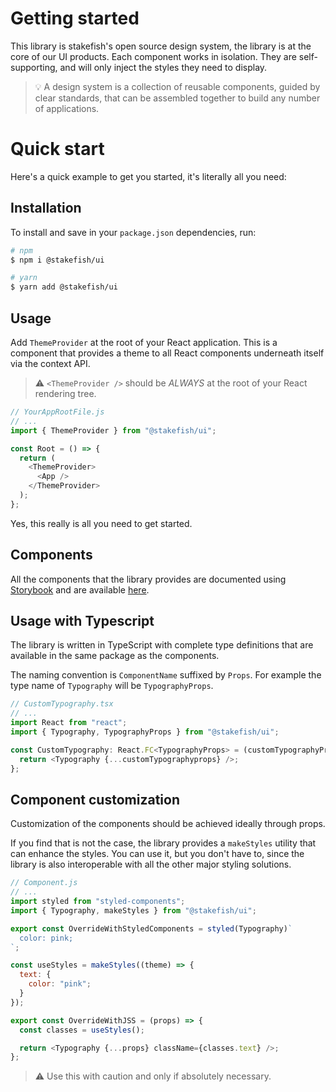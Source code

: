 # Getting started

This library is stakefish's open source design system, the library is at the core of our UI products.
Each component works in isolation. They are self-supporting, and will only inject the styles they need to display.

> 💡 A design system is a collection of reusable components, guided by clear standards, that can be assembled together to build any number of applications.

# Quick start

Here's a quick example to get you started, it's literally all you need:

## Installation

To install and save in your `package.json` dependencies, run:

```bash
# npm
$ npm i @stakefish/ui

# yarn
$ yarn add @stakefish/ui
```

## Usage

Add `ThemeProvider` at the root of your React application.
This is a component that provides a theme to all React components underneath itself via the context API.

> ⚠️ `<ThemeProvider />` should be _ALWAYS_ at the root of your React rendering tree.

```js
// YourAppRootFile.js
// ...
import { ThemeProvider } from "@stakefish/ui";

const Root = () => {
  return (
    <ThemeProvider>
      <App />
    </ThemeProvider>
  );
};
```

Yes, this really is all you need to get started.

## Components

All the components that the library provides are documented using [Storybook](https://storybook.js.org/) and are available [here](https://stakefish.github.io/stakefish-ui).

## Usage with Typescript

The library is written in TypeScript with complete type definitions that are available in the same package as the components.

The naming convention is `ComponentName` suffixed by `Props`. For example the type name of `Typography` will be `TypographyProps`.

```ts
// CustomTypography.tsx
// ...
import React from "react";
import { Typography, TypographyProps } from "@stakefish/ui";

const CustomTypography: React.FC<TypographyProps> = (customTypographyProps: TypographyProps) => {
  return <Typography {...customTypographyprops} />;
};
```

## Component customization

Customization of the components should be achieved ideally through props.

If you find that is not the case, the library provides a `makeStyles` utility that can enhance the styles. You can use it, but you don't have to, since the library is also interoperable with all the other major styling solutions.

```js
// Component.js
// ...
import styled from "styled-components";
import { Typography, makeStyles } from "@stakefish/ui";

export const OverrideWithStyledComponents = styled(Typography)`
  color: pink;
`;

const useStyles = makeStyles((theme) => {
  text: {
    color: "pink";
  }
});

export const OverrideWithJSS = (props) => {
  const classes = useStyles();

  return <Typography {...props} className={classes.text} />;
};
```

> ⚠️ Use this with caution and only if absolutely necessary.
